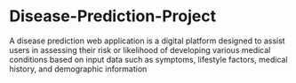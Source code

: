# Disease-Prediction-Project
A disease prediction web application is a digital platform designed to assist users in assessing their risk or likelihood of developing various medical conditions based on input data such as symptoms, lifestyle factors, medical history, and demographic information
